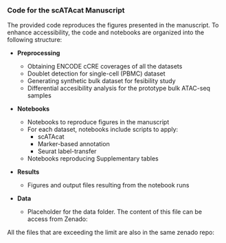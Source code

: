 ### Code for the scATAcat Manuscript

The provided code reproduces the figures presented in the manuscript. To enhance accessibility, the code and notebooks are organized into the following structure:

- **Preprocessing**
    - Obtaining ENCODE cCRE coverages of all the datasets
    - Doublet detection for single-cell (PBMC) dataset
    - Generating synthetic bulk dataset for fesibility study
    - Differential accesibility analysis for the prototype bulk ATAC-seq samples
      
- **Notebooks**
    - Notebooks to reproduce figures in the manuscript
    -  For each dataset, notebooks include scripts to apply:
        - scATAcat
        - Marker-based annotation
        - Seurat label-transfer
    - Notebooks reproducing Supplementary tables
      
- **Results**
    - Figures and output files resulting from the notebook runs
   
- **Data**
    - Placeholder for the data folder. The content of this file can be access from Zenado:
 
All the files that are exceeding the limit are also in the same zenado repo:
 